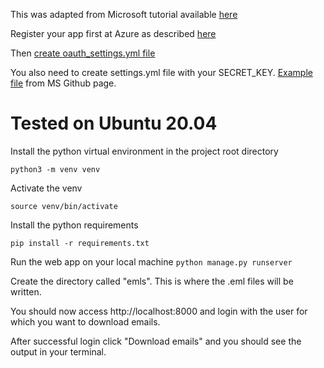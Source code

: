 This was adapted from Microsoft tutorial available [here](https://docs.microsoft.com/en-us/graph/tutorials/python)

Register your app first at Azure as described [here](https://docs.microsoft.com/en-us/graph/tutorials/python?tutorial-step=2)

Then [create oauth_settings.yml file](https://docs.microsoft.com/en-us/graph/tutorials/python?tutorial-step=3) 

You also need to create settings.yml file with your SECRET_KEY. [Example file](https://github.com/microsoftgraph/msgraph-training-pythondjangoapp/blob/main/demo/graph_tutorial/graph_tutorial/settings.py)
from MS Github page.

# Tested on Ubuntu 20.04

Install the python virtual environment in the project root directory

```python3 -m venv venv```

Activate the venv

```source venv/bin/activate```

Install the python requirements

```pip install -r requirements.txt```

Run the web app on your local machine
```python manage.py runserver```

Create the directory called "emls". This is where the .eml files will be written.

You should now access http://localhost:8000 and login with the user for which you want to download emails.

After successful login click "Download emails" and you should see the output in your terminal.
